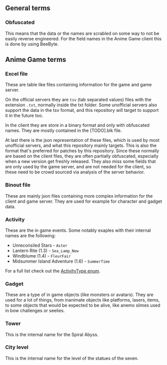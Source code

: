 ## General terms
### Obfuscated
This means that the data or the names are scrabled on some way to not be easily reverse engineered. For the field names in the Anime Game client this is done by using BeeByte.

## Anime Game terms

### Excel file
These are table like files containing information for the game and game server. 

On the official servers they are `tsv` (tab separated values) files with the extension `.txt`, normally inside the txt folder. 
Some unofficial servers also support the data in the tsv format, and this repository will target to support it in the future too.

In the client they are store in a binary format and only with obfuscated names. They are mostly contained in the [TODO].blk file.

At last there is the json representation of these files, which is used by most unofficial servers, and what this repository mainly targets. This is also the format that's preferred for patches by this repository.
Since these normally are based on the client files, they are often partially obfuscated, especially when a new version get freshly released.
They also miss some fields that are only used by the game server, and are not needed for the client, so these need to be crowd sourced via analysis of the server behavior.

### Binout file
These are mainly json files containing more complex information for the client and game server. They are used for example for character and gadget data.

### Activity
These are the in game events. Some notably exaples with their internal names are the following:
* Unreconsiled Stars - `Aster`
* Lantern Rite (1.3) - `Sea_Lamp_New`
* Windblume (1.4) - `FleurFair`
* Midsummer Island Adventure (1.6) - `SummerTime`

For a full list check out the [ActivityType enum](/src/commonMain/kotlin/org/anime_game_servers/game_data_models/data/activity/ActivityType.kt).

### Gadget
These are a type of in game objects (like monsters or avatars). They are used for a lot of things, from inanimate objects like platforms, lasers, items,
to some objects that would be expected to be alive, like anemo slimes used in bow challenges or seelies.

### Tower
This is the internal name for the Spiral Abyss.

### City level
This is the internal name for the level of the statues of the seven.


